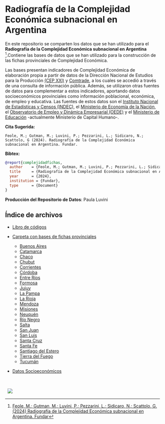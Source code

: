 # Radiografía de la Complejidad Económica subnacional en Argentina

<!-- [![Radiografía de la Complejidad Económica subnacional](https://fund.ar/wp-content/uploads/2024/05/Portada_web_Mapa-CIAS.png)](https://fund.ar/publicacion/mapa-politicas-sociales-2023/) -->

En este repositorio se comparten los datos que se han utilizado para el **Radiografía de la Complejidad Económica subnacional en Argentina** [^1].Contiene las bases de datos que se han utilizado para la construcción de las fichas provinciales de Complejidad Económica. 

Las bases presentan indicadores de Complejidad Económica de elaboración propia a partir de datos de la Dirección Nacional de Estudios para la Producción [(CEP XXI)](https://www.argentina.gob.ar/produccion/cep) y [Comtrade](https://comtradeplus.un.org/), a los cuales se accedió a través de una consulta de información pública. Además, se utilizaron otras fuentes de datos para complementar a estos indicadores, aportando datos socioeconómicos provinciales como información poblacional, económica, de empleo y educativa. Las fuentes de estos datos son el [Instituto Nacional de Estadísticas y Censos (INDEC)](https://www.indec.gob.ar/), el [Ministerio de Economía de la Nación](https://www.argentina.gob.ar/economia), el [Observatorio de Empleo y Dinámica Empresarial (OEDE)](https://www.argentina.gob.ar/trabajo/estadisticas/observatorio-de-empleo-y-dinamica-empresarial-oede-0) y el [Ministerio de Educación](https://www.argentina.gob.ar/capital-humano/educacion) -actualmente Ministerio de Capital Humano-.

[^1]: [Feole, M.; Gutman, M.; Luvini, P.; Pezzarini, L.; Sidicaro, N.; Scattolo, G. (2024) Radiografía de la Complejidad Económica subnacional en Argentina. Fundar](https://fund.ar/)



**Cita Sugerida:**
```
Feole, M.; Gutman, M.; Luvini, P.; Pezzarini, L.; Sidicaro, N.; Scattolo, G (2024). Radiografía de la Complejidad Económica subnacional en Argentina. Fundar.
```


**Bibtex:**

```bibtex
@report{complejidadfichas,
  author    = {Feole, M.; Gutman, M.; Luvini, P.; Pezzarini, L.; Sidicaro, N.; Scattolo, G},
  title     = {Radiografía de la Complejidad Económica subnacional en Argentina},
  year      = {2024},
  institution = {Fundar},
  type      = {Document}
}
```

**Producción del Repositorio de Datos**: Paula Luvini

<!-- [![DOI](https://zenodo.org/badge/DOI/10.5281/zenodo.11206168.svg)](https://doi.org/10.5281/zenodo.11206168)  -->

## Índice de archivos

- [Libro de códigos](https://github.com/datos-Fundar/complejidad_economica_subnacional)

- [Carpeta con bases de fichas provinciales](https://github.com/datos-Fundar/complejidad_economica_subnacional)
    
    - [Buenos Aires](https://github.com/datos-Fundar/complejidad_economica_subnacional/blob/main/datasets_fichas/Ficha_Buenos%20Aires.csv)
    - [Catamarca](https://github.com/datos-Fundar/complejidad_economica_subnacional/blob/main/datasets_fichas/Ficha_Catamarca.csv)
    - [Chaco](https://github.com/datos-Fundar/complejidad_economica_subnacional/blob/main/datasets_fichas/Ficha_Chaco.csv)
    - [Chubut](https://github.com/datos-Fundar/complejidad_economica_subnacional/blob/main/datasets_fichas/Ficha_Chubut.csv)
    - [Corrientes](https://github.com/datos-Fundar/complejidad_economica_subnacional/blob/main/datasets_fichas/Ficha_Corrientes.csv)
    - [Córdoba](https://github.com/datos-Fundar/complejidad_economica_subnacional/blob/main/datasets_fichas/Ficha_Córdoba.csv)
    - [Entre Ríos](https://github.com/datos-Fundar/complejidad_economica_subnacional/blob/main/datasets_fichas/Ficha_Entre%20Ríos.csv)
    - [Formosa](https://github.com/datos-Fundar/complejidad_economica_subnacional/blob/main/datasets_fichas/Ficha_Formosa.csv)
    - [Jujuy](https://github.com/datos-Fundar/complejidad_economica_subnacional/blob/main/datasets_fichas/Ficha_Jujuy.csv)
    - [La Pampa](https://github.com/datos-Fundar/complejidad_economica_subnacional/blob/main/datasets_fichas/Ficha_La%20Pampa.csv)
    - [La Rioja](https://github.com/datos-Fundar/complejidad_economica_subnacional/blob/main/datasets_fichas/Ficha_La%20Rioja.csv)
    - [Mendoza](https://github.com/datos-Fundar/complejidad_economica_subnacional/blob/main/datasets_fichas/Ficha_Mendoza.csv)
    - [Misiones](https://github.com/datos-Fundar/complejidad_economica_subnacional/blob/main/datasets_fichas/Ficha_Misiones.csv)
    - [Neuquén](https://github.com/datos-Fundar/complejidad_economica_subnacional/blob/main/datasets_fichas/Ficha_Neuquén.csv)
    - [Río Negro](https://github.com/datos-Fundar/complejidad_economica_subnacional/blob/main/datasets_fichas/Ficha_Río%20Negro.csv)
    - [Salta](https://github.com/datos-Fundar/complejidad_economica_subnacional/blob/main/datasets_fichas/Ficha_Salta.csv)
    - [San Juan](https://github.com/datos-Fundar/complejidad_economica_subnacional/blob/main/datasets_fichas/Ficha_San%20Juan.csv)
    - [San Luis](https://github.com/datos-Fundar/complejidad_economica_subnacional/blob/main/datasets_fichas/Ficha_San%20Luis.csv)
    - [Santa Cruz](https://github.com/datos-Fundar/complejidad_economica_subnacional/blob/main/datasets_fichas/Ficha_Santa%20Cruz.csv)
    - [Santa Fe](https://github.com/datos-Fundar/complejidad_economica_subnacional/blob/main/datasets_fichas/Ficha_Santa%20Fe.csv)
    - [Santiago del Estero](https://github.com/datos-Fundar/complejidad_economica_subnacional/blob/main/datasets_fichas/Ficha_Santiago%20del%20Estero.csv)
    - [Tierra del Fuego](https://github.com/datos-Fundar/complejidad_economica_subnacional/blob/main/datasets_fichas/Ficha_Tierra%20del%20Fuego.csv)
    - [Tucumán](https://github.com/datos-Fundar/complejidad_economica_subnacional/blob/main/datasets_fichas/Ficha_Tucumán.csv)
    
- [Datos Socioeconómicos](https://github.com/datos-Fundar/complejidad_economica_subnacional/blob/main/datos_socioeconomicos.csv)


<div>&nbsp;</div>
<div>&nbsp;</div>
<div>
  &nbsp;
  <a href="https://fund.ar">
  <picture>
    <source media="(prefers-color-scheme: dark)" srcset="https://github.com/datos-Fundar/fundartools/assets/86327859/6ef27bf9-141f-4537-9d78-e16b80196959">
    <source media="(prefers-color-scheme: light)" srcset="https://github.com/datos-Fundar/fundartools/assets/86327859/aa8e7c72-4fad-403a-a8b9-739724b4c533">
    <img src="fund.ar"></img>
  </picture>
</a>

</div>
